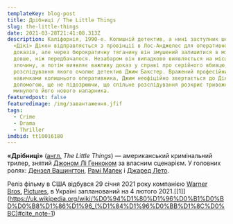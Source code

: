 ```yaml
---
templateKey: blog-post
title: Дрібниці / The Little Things
slug: the-little-things
date: 2021-03-28T21:41:08.313Z
description: Каліфорнія, 1990-е. Колишній детектив, а нині заступник шерифа Джо
  «Дікі» Дікон відправляється з провінції в Лос-Анджелес для оперативного збору
  доказів, але через бюрократичну тяганину він змушений залишитися в місті
  довше, ніж передбачалося. Незабаром він випадково виявляється на місці
  злочину, а потім виявляє важливу доказ у справі про серійного вбивцю,
  розслідування якого очолює детектив Джим Бакстер. Вражений професійними
  навичками колишнього оперативника, Джим неофіційно звертається до Дікон за
  допомогою, ще не підозрюючи, що спільне розслідування розкриє тривожні секрети
  минулого його нового напарника.
featuredpost: false
featuredimage: /img/завантаження.jfif
tags:
  - Crime
  - Drama
  - Thriller
imdbid: tt10016180
---
```

**«Дрібниці»** ([англ.](https://uk.wikipedia.org/wiki/%D0%90%D0%BD%D0%B3%D0%BB%D1%96%D0%B9%D1%81%D1%8C%D0%BA%D0%B0_%D0%BC%D0%BE%D0%B2%D0%B0 "Англійська мова") *The Little Things*) — американський кримінальний трилер, знятий [Джоном Лі Генкоком](https://uk.wikipedia.org/wiki/%D0%94%D0%B6%D0%BE%D0%BD_%D0%9B%D1%96_%D0%93%D0%B5%D0%BD%D0%BA%D0%BE%D0%BA "Джон Лі Генкок") за власним сценарієм. У головних ролях: [Дензел Вашингтон](https://uk.wikipedia.org/wiki/%D0%94%D0%B5%D0%BD%D0%B7%D0%B5%D0%BB_%D0%92%D0%B0%D1%88%D0%B8%D0%BD%D0%B3%D1%82%D0%BE%D0%BD "Дензел Вашингтон"), [Рамі Малек](https://uk.wikipedia.org/wiki/%D0%A0%D0%B0%D0%BC%D1%96_%D0%9C%D0%B0%D0%BB%D0%B5%D0%BA "Рамі Малек") і [Джаред Лето](https://uk.wikipedia.org/wiki/%D0%94%D0%B6%D0%B0%D1%80%D0%B5%D0%B4_%D0%9B%D0%B5%D1%82%D0%BE "Джаред Лето").

Реліз фільму в США відбувся 29 січня 2021 року компанією [Warner Bros.](https://uk.wikipedia.org/wiki/Warner_Bros. "Warner Bros.") [Pictures](https://uk.wikipedia.org/wiki/Warner_Bros. "Warner Bros."), в Україні запланований на 4 лютого 2021.[\[1]](https://uk.wikipedia.org/wiki/%D0%94%D1%80%D1%96%D0%B1%D0%BD%D0%B8%D1%86%D1%96_(%D1%84%D1%96%D0%BB%D1%8C%D0%BC)#cite_note-1)
